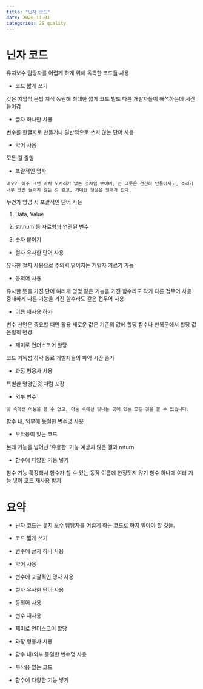 ```yaml
---
title: "닌자 코드"
date: 2020-11-01
categories: JS quality
---
```


# 닌자 코드

유지보수 담당자를 어렵게 하게 위해 독특한 코드들 사용

- 코드 짧게 쓰기

갖은 지엽적 문법 지식 동원해 최대한 짧게 코드 빌드
다른 개발자들이 해석하는데 시간 들어감

- 글자 하나만 사용

변수를 한글자로 만들거나 일반적으로 쓰지 않는 단어 사용

- 약어 사용

모든 걸 줄임

- 포괄적인 명사

`네모가 아주 크면 마치 모서리가 없는 것처럼 보이며, 큰 그릇은 천천히 만들어지고, 소리가 너무 크면 들리지 않는 것 같고, 거대한 형상은 형태가 없다.`

무언가 명명 시 포괄적인 단어 사용

1. Data, Value

2. str,num 등 자료형과 연관된 변수

3. 숫자 붙이기

- 철자 유사한 단어 사용

유사한 철자 사용으로 주의력 떨어지는 개발자 거르기 가능

- 동의어 사용

유사한 뜻을 가진 단어 여러개 명명
같은 기능을 가진 함수라도 각기 다른 접두어 사용
중대하게 다른 기능을 가진 함수라도 같은 접두어 사용

- 이름 재사용 하기

변수 선언은 중요할 때만 활용
새로운 값은 기존의 값에 할당
함수나 반복문에서 할당 값 은밀히 변경

- 재미로 언더스코어 할당

코드 가독성 하락
동료 개발자들의 파악 시간 증가

- 과장 형용사 사용

특별한 명명인것 처럼 포장

- 외부 변수

`빛 속에선 어둠을 볼 수 없고, 어둠 속에선 빛나는 곳에 있는 모든 것을 볼 수 있습니다.`

함수 내, 외부에 동일한 변수명 사용

- 부작용이 있는 코드

본래 기능을 넘어선 '유용한' 기능
예상치 않은 결과 return

- 함수에 다양한 기능 넣기

함수 기능 확장해서 함수가 할 수 있는 동작 이름에 한정짓지 않기
함수 하나에 여러 기능 넣어 코드 재사용 방지

# 요약

- 닌자 코드는 유지 보수 담당자를 어렵게 하는 코드로 하지 말아야 할 것들.

- 코드 짧게 쓰기

- 변수에 글자 하나 사용

- 약어 사용

- 변수에 포괄적인 명사 사용

- 철자 유사한 단어 사용

- 동의어 사용

- 변수 재사용

- 재미로 언더스코어 할당

- 과장 형용사 사용

- 함수 내/외부 동일한 변수명 사용

- 부작용 있는 코드

- 함수에 다양한 기능 넣기
